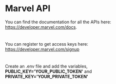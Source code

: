 # Marvel API
You can find the documentation for all the APIs here: https://developer.marvel.com/docs.
#
You can register to get access keys here: https://developer.marvel.com/signup
#
Create an .env file and add the variables, **PUBLIC_KEY='YOUR_PUBLIC_TOKEN'** and **PRIVATE_KEY='YOUR_PRIVATE_TOKEN'**
